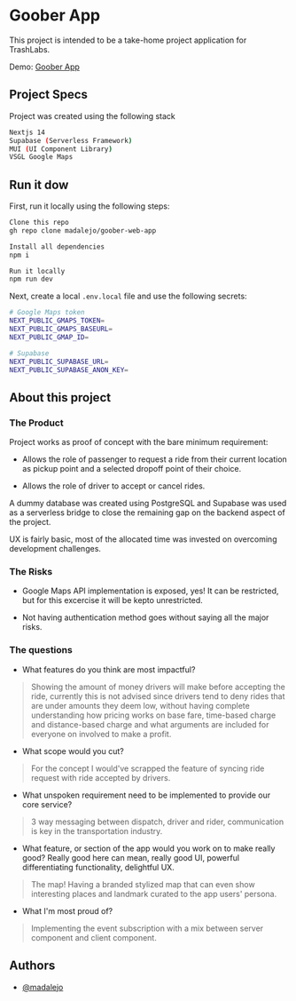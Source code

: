 # Goober App

This project is intended to be a take-home project application for TrashLabs.

Demo: [Goober App](https://goober-web-app.vercel.app/)

## Project Specs

Project was created using the following stack

```bash
Nextjs 14
Supabase (Serverless Framework)
MUI (UI Component Library)
VSGL Google Maps
```
## Run it dow
First, run it locally using the following steps:

```bash
Clone this repo
gh repo clone madalejo/goober-web-app

Install all dependencies
npm i

Run it locally
npm run dev
```

Next, create a local `.env.local` file and use the following secrets:

```bash
# Google Maps token
NEXT_PUBLIC_GMAPS_TOKEN=
NEXT_PUBLIC_GMAPS_BASEURL=
NEXT_PUBLIC_GMAP_ID=

# Supabase
NEXT_PUBLIC_SUPABASE_URL=
NEXT_PUBLIC_SUPABASE_ANON_KEY=
```

## About this project

### The Product
Project works as proof of concept with the bare minimum requirement:

* Allows the role of passenger to request a ride from their current location as pickup point and a selected dropoff point of their choice.

* Allows the role of driver to accept or cancel rides.


A dummy database was created using PostgreSQL and Supabase was used as a serverless bridge to close the remaining gap on the backend aspect of the project.

UX is fairly basic, most of the allocated time was invested on overcoming development challenges.

### The Risks
* Google Maps API implementation is exposed, yes! It can be restricted, but for this excercise it will be kepto unrestricted.

* Not having authentication method goes without saying all the major risks.

### The questions
* What features do you think are most impactful?

> Showing the amount of money drivers will make before accepting the ride, currently
> this is not advised since drivers tend to deny rides that are under amounts they 
> deem low, without having complete understanding how pricing works on base fare, 
> time-based charge and distance-based charge and what arguments are included for everyone 
> on involved to make a profit.

* What scope would you cut?
> For the concept I would've scrapped the feature of syncing ride request with ride 
> accepted by drivers.

* What unspoken requirement need to be implemented to provide our core service?
> 3 way messaging between dispatch, driver and rider, communication is key in the 
> transportation industry.

* What feature, or section of the app would you work on to make really good? Really good here can mean, really good UI, powerful differentiating functionality, delightful UX.
> The map! Having a branded stylized map that can even show interesting places and landmark
> curated to the app users' persona.

* What I'm most proud of?
> Implementing the event subscription with a mix between server component and client component.

## Authors

- [@madalejo](https://github.com/madalejo)